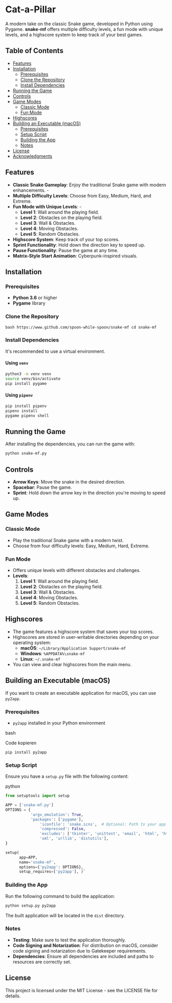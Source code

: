 # Cat-a-Pillar

A modern take on the classic Snake game, developed in Python using Pygame. **snake-mf** offers multiple difficulty levels, a fun mode with unique levels, and a highscore system to keep track of your best games. 
## Table of Contents 

- [Features](#features) 
- [Installation](#installation) 
	- [Prerequisites](#prerequisites) 
	- [Clone the Repository](#clone-the-repository) 
	- [Install Dependencies](#install-dependencies) 
- [Running the Game](#running-the-game) 
- [Controls](#controls) 
- [Game Modes](#game-modes) 
	- [Classic Mode](#classic-mode) 
	- [Fun Mode](#fun-mode) 
- [Highscores](#highscores) 
- [Building an Executable (macOS)](#building-an-executable-macos) 
	- [Prerequisites](#prerequisites-1) 
	- [Setup Script](#setup-script) 
	- [Building the App](#building-the-app) 
	- [Notes](#notes) 
- [License](#license) 
- [Acknowledgments](#acknowledgments) 

## Features 
- **Classic Snake Gameplay**: Enjoy the traditional Snake game with modern enhancements. -
- **Multiple Difficulty Levels**: Choose from Easy, Medium, Hard, and Extreme. 
- **Fun Mode with Unique Levels**: -
	- **Level 1**: Wall around the playing field. 
	- **Level 2**: Obstacles on the playing field. 
	- **Level 3**: Wall & Obstacles. 
	- **Level 4**: Moving Obstacles. 
	- **Level 5**: Random Obstacles. 
- **Highscore System**: Keep track of your top scores. 
- **Sprint Functionality**: Hold down the direction key to speed up. 
- **Pause Functionality**: Pause the game at any time. 
- **Matrix-Style Start Animation**: Cyberpunk-inspired visuals. 
## Installation 
### Prerequisites 
- **Python 3.6** or higher 
- **Pygame** library 
### Clone the Repository 

```bash https://www.github.com/spoon-while-spoon/snake-mf cd snake-mf```

### Install Dependencies

It's recommended to use a virtual environment.

#### Using `venv`

```bash
python3 -m venv venv 
source venv/bin/activate 
pip install pygame
```

#### Using `pipenv`

```bash 
pip install pipenv 
pipenv install 
pygame pipenv shell
```


## Running the Game

After installing the dependencies, you can run the game with:

```bash
python snake-mf.py
```

## Controls

- **Arrow Keys**: Move the snake in the desired direction.
- **Spacebar**: Pause the game.
- **Sprint**: Hold down the arrow key in the direction you're moving to speed up.

## Game Modes

### Classic Mode

- Play the traditional Snake game with a modern twist.
- Choose from four difficulty levels: Easy, Medium, Hard, Extreme.

### Fun Mode

- Offers unique levels with different obstacles and challenges.
- **Levels**:
    1. **Level 1**: Wall around the playing field.
    2. **Level 2**: Obstacles on the playing field.
    3. **Level 3**: Wall & Obstacles.
    4. **Level 4**: Moving Obstacles.
    5. **Level 5**: Random Obstacles.

## Highscores

- The game features a highscore system that saves your top scores.
- Highscores are stored in user-writable directories depending on your operating system:
    - **macOS**: `~/Library/Application Support/snake-mf`
    - **Windows**: `%APPDATA%\snake-mf`
    - **Linux**: `~/.snake-mf`
- You can view and clear highscores from the main menu.

## Building an Executable (macOS)

If you want to create an executable application for macOS, you can use `py2app`.

### Prerequisites

- `py2app` installed in your Python environment

bash

Code kopieren

`pip install py2app`

### Setup Script

Ensure you have a `setup.py` file with the following content:

python

```python
from setuptools import setup  

APP = ['snake-mf.py'] 
OPTIONS = {     
		   'argv_emulation': True,
		   'packages': ['pygame'],     
			   'iconfile': 'snake.icns',  # Optional: Path to your app icon
			   'compressed': False,     
			   'excludes': ['tkinter', 'unittest', 'email', 'html', 'http',
			   'xml', 'urllib', 'distutils'], 
}  

setup(     
	  app=APP,     
	  name='snake-mf',     
	  options={'py2app': OPTIONS},     
	  setup_requires=['py2app'], )`
```

### Building the App

Run the following command to build the application:

```bash 
python setup.py py2app
```

The built application will be located in the `dist` directory.

### Notes

- **Testing**: Make sure to test the application thoroughly.
- **Code Signing and Notarization**: For distribution on macOS, consider code signing and notarization due to Gatekeeper requirements.
- **Dependencies**: Ensure all dependencies are included and paths to resources are correctly set.

## License

This project is licensed under the MIT License - see the LICENSE file for details.
